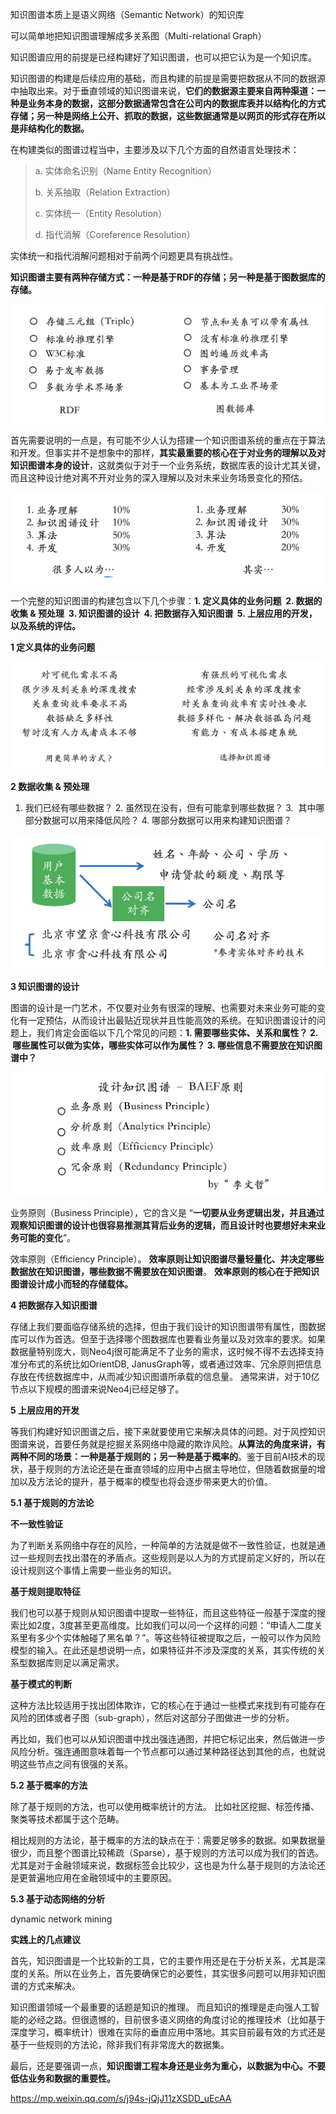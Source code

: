 

知识图谱本质上是语义网络（Semantic Network）的知识库

可以简单地把知识图谱理解成多关系图（Multi-relational Graph）

知识图谱应用的前提是已经构建好了知识图谱，也可以把它认为是一个知识库。 

知识图谱的构建是后续应用的基础，而且构建的前提是需要把数据从不同的数据源中抽取出来。对于垂直领域的知识图谱来说，**它们的数据源主要来自两种渠道：一种是业务本身的数据，这部分数据通常包含在公司内的数据库表并以结构化的方式存储；另一种是网络上公开、抓取的数据，这些数据通常是以网页的形式存在所以是非结构化的数据。** 

在构建类似的图谱过程当中，主要涉及以下几个方面的自然语言处理技术：  

> a. 实体命名识别（Name Entity Recognition）    
>
> b. 关系抽取（Relation Extraction）    
>
> c. 实体统一（Entity Resolution）    
>
> d. 指代消解（Coreference Resolution）

实体统一和指代消解问题相对于前两个问题更具有挑战性。 

**知识图谱主要有两种存储方式：一种是基于RDF的存储；另一种是基于图数据库的存储。** 

![1529557366042](img/rdf)

首先需要说明的一点是，有可能不少人认为搭建一个知识图谱系统的重点在于算法和开发。但事实并不是想象中的那样，**其实最重要的核心在于对业务的理解以及对知识图谱本身的设计**，这就类似于对于一个业务系统，数据库表的设计尤其关键，而且这种设计绝对离不开对业务的深入理解以及对未来业务场景变化的预估。 

![1529557497252](img/kg)

一个完整的知识图谱的构建包含以下几个步骤：**1. 定义具体的业务问题  2. 数据的收集 & 预处理  3. 知识图谱的设计  4. 把数据存入知识图谱  5. 上层应用的开发，以及系统的评估。** 

**1 定义具体的业务问题** 

![1529557566320](img/kgd)

**2 数据收集 & 预处理** 

1. 我们已经有哪些数据？ 2. 虽然现在没有，但有可能拿到哪些数据？ 3.  其中哪部分数据可以用来降低风险？ 4. 哪部分数据可以用来构建知识图谱？ 

![1529557653590](img/kgpre)

**3 知识图谱的设计** 

图谱的设计是一门艺术，不仅要对业务有很深的理解、也需要对未来业务可能的变化有一定预估，从而设计出最贴近现状并且性能高效的系统。在知识图谱设计的问题上，我们肯定会面临以下几个常见的问题：**1. 需要哪些实体、关系和属性？ 2.  哪些属性可以做为实体，哪些实体可以作为属性？ 3. 哪些信息不需要放在知识图谱中？** 

![1529557698766](img/baef)

业务原则（Business Principle），它的含义是 “**一切要从业务逻辑出发，并且通过观察知识图谱的设计也很容易推测其背后业务的逻辑，而且设计时也要想好未来业务可能的变化**”。 

效率原则（Efficiency Principle）。 **效率原则让知识图谱尽量轻量化、并决定哪些数据放在知识图谱，哪些数据不需要放在知识图谱**。 **效率原则的核心在于把知识图谱设计成小而轻的存储载体。** 

**4 把数据存入知识图谱** 

存储上我们要面临存储系统的选择，但由于我们设计的知识图谱带有属性，图数据库可以作为首选。但至于选择哪个图数据库也要看业务量以及对效率的要求。如果数据量特别庞大，则Neo4j很可能满足不了业务的需求，这时候不得不去选择支持准分布式的系统比如OrientDB, JanusGraph等，或者通过效率、冗余原则把信息存放在传统数据库中，从而减少知识图谱所承载的信息量。 通常来讲，对于10亿节点以下规模的图谱来说Neo4j已经足够了。 

**5 上层应用的开发** 

等我们构建好知识图谱之后，接下来就要使用它来解决具体的问题。对于风控知识图谱来说，首要任务就是挖掘关系网络中隐藏的欺诈风险。**从算法的角度来讲，有两种不同的场景：一种是基于规则的；另一种是基于概率的**。鉴于目前AI技术的现状，基于规则的方法论还是在垂直领域的应用中占据主导地位，但随着数据量的增加以及方法论的提升，基于概率的模型也将会逐步带来更大的价值。 

**5.1 基于规则的方法论** 

**不一致性验证**

为了判断关系网络中存在的风险，一种简单的方法就是做不一致性验证，也就是通过一些规则去找出潜在的矛盾点。这些规则是以人为的方式提前定义好的，所以在设计规则这个事情上需要一些业务的知识。

**基于规则提取特征**

我们也可以基于规则从知识图谱中提取一些特征，而且这些特征一般基于深度的搜索比如2度，3度甚至更高维度。比如我们可以问一个这样的问题：“申请人二度关系里有多少个实体触碰了黑名单？”。等这些特征被提取之后，一般可以作为风险模型的输入。在此还是想说明一点，如果特征并不涉及深度的关系，其实传统的关系型数据库则足以满足需求。

**基于模式的判断**

这种方法比较适用于找出团体欺诈，它的核心在于通过一些模式来找到有可能存在风险的团体或者子图（sub-graph），然后对这部分子图做进一步的分析。

再比如，我们也可以从知识图谱中找出强连通图，并把它标记出来，然后做进一步风险分析。强连通图意味着每一个节点都可以通过某种路径达到其他的点，也就说明这些节点之间有很强的关系。 

**5.2 基于概率的方法** 

除了基于规则的方法，也可以使用概率统计的方法。 比如社区挖掘、标签传播、聚类等技术都属于这个范畴。 

相比规则的方法论，基于概率的方法的缺点在于：需要足够多的数据。如果数据量很少，而且整个图谱比较稀疏（Sparse），基于规则的方法可以成为我们的首选。尤其是对于金融领域来说，数据标签会比较少，这也是为什么基于规则的方法论还是更普遍地应用在金融领域中的主要原因。 

**5.3 基于动态网络的分析** 

dynamic network mining 

**实践上的几点建议**

首先，知识图谱是一个比较新的工具，它的主要作用还是在于分析关系，尤其是深度的关系。所以在业务上，首先要确保它的必要性，其实很多问题可以用非知识图谱的方式来解决。

知识图谱领域一个最重要的话题是知识的推理。 而且知识的推理是走向强人工智能的必经之路。但很遗憾的，目前很多语义网络的角度讨论的推理技术（比如基于深度学习，概率统计）很难在实际的垂直应用中落地。其实目前最有效的方式还是基于一些规则的方法论，除非我们有非常庞大的数据集。

最后，还是要强调一点，**知识图谱工程本身还是业务为重心，以数据为中心。不要低估业务和数据的重要性。**

https://mp.weixin.qq.com/s/j94s-jQjJ11zXSDD_uEcAA



